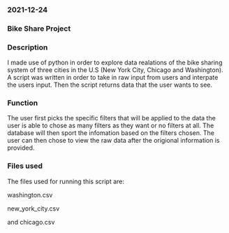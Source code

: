 
### 2021-12-24

### Bike Share Project

### Description
I made use of python in order to explore data realations of the bike sharing system of three cities in the U.S (New York City, Chicago and Washington). 
A script was written in order to take in raw input from users and interpate the users input. Then the script returns data that the user wants to see.
### Function
The user first picks the specific filters that will be applied to the data the user is able to chose as many filters as they want or no filters at all.
The database will then sport the infomation based on the filters chosen.
The user can then chose to view the raw data after the origional information is provided.
### Files used

The files used for running this script are: 

washington.csv

new_york_city.csv 

and chicago.csv



